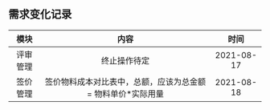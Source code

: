 ## 需求变化记录
| 模块 | 内容 | 时间 |
| :-----:| :----: | :----: |
| 评审管理 | 终止操作待定 | 2021-08-17 |
|签价管理 |签价物料成本对比表中，总额，应该为总金额 = 物料单价*实际用量|2021-08-18|